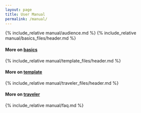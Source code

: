 ```yaml
---
layout: page
title: User Manual
permalink: /manual/
---
```


{% include_relative manual/audience.md %}
{% include_relative manual/basics_files/header.md %}

#### More on [basics](./basics/) 

{% include_relative manual/template_files/header.md %}

#### More on [template](./template/) 

{% include_relative manual/traveler_files/header.md %}

#### More on [traveler](./traveler/) 

{% include_relative manual/faq.md %}
